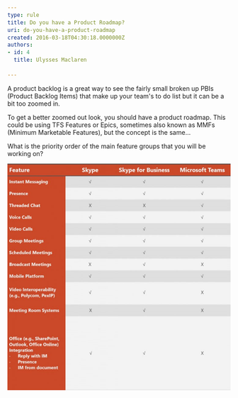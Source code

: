 ```yaml
---
type: rule
title: Do you have a Product Roadmap?
uri: do-you-have-a-product-roadmap
created: 2016-03-18T04:30:18.0000000Z
authors:
- id: 4
  title: Ulysses Maclaren

---
```


A product backlog is a great way to see the fairly small broken up PBIs (Product Backlog Items) that make up your team's to do list but it can be a bit too zoomed in.
 
​To get a better zoomed out look, you should have a product roadmap. This could be using TFS Features or Epics, sometimes also known as MMFs (Minimum Marketable Features), but the concept is the same...

What is the priority order of the main feature groups that you will be working on?​

![ ​TFS PBIs organized​ by Features to see a long term Product Roadmap and high level priorities](Features.jpg)
